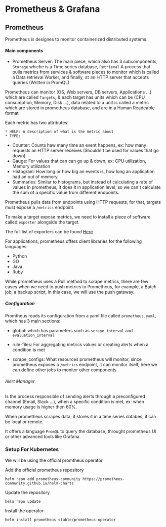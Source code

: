 # Prometheus & Grafana

## Prometheus

Prometheus is designes to monitor containerized distributed systems.

#### Main components

* Prometheus Server: The main piece, which also has 3 subcomponents, `Storage` whiche is a Time series database, `Retrieval` A process that pulls metrics from services & software pieces to monitor which is called a Data retrieval Worker, and finally, `UI` an HTTP server that accepts queries (Written in PromQL) 

Prometheus can monitor (OS, Web servers, DB servers, Applications ...) which are called `Targets`, & each target has units which can be (CPU consumption, Memory, Disk ...), data related to a unit is called a metric which are stored in prometheus database, and are in a Human Readeable format 

Each metric has two attributes:

    * HELP: A description of what is the metric about
    * TYPE: 
  * Counter: Counts haw many time an event happens, ex: how many requests an HTTP server receives (Shouldn't be used for values that go down)
  * Gauge: For values that can can go up & down, ex: CPU utilization, Memory utilization 
  * Histogram: How long or how big an events is, how long an application had an out of memory.
  * Summaries: Similar to histograms, but instead of calculating a rate of values in prometheus, it does it in application level, so we can't calculate the sum of a specific value from different endpoints.

Prometheus pulls data from endpoints using HTTP requests, for that, targets must expose a `/metrics` endpoint.

To make a target expose metrics, we need to install a piece of software called `exporter` alongside the target.

The full list of exporters can be found [Here](https://prometheus.io/docs/instrumenting/exporters/)

For applications, prometheus offers client libraries for the following languages:

* Python
* GO
* Java
* Ruby

While prometheus uses a Pull method to scrape metrics, there are few cases when we need to push metrics to Prometheus, for example, a Batch job, a backup script, in this case, we will use the push gateway.

##### Configuration

Promtheus reads its configuration from a yaml file called `prometheus.yaml`, which has 3 main sections:

* global: which has parameters such as `scrape_interval` and `evaluation_interval`
   
* rule-files: For aggregating metrics values or creating alerts when a condition is met
* scrape_configs: What resources prometheus will monitor, since prometheus exposes a `/metrics` endpoint, it can monitor itself, here we can define other jobs to monitor other components.

###### Alert Manager

Is the process responsible of sending alerts through a preconfigured channel (Email, Slack ...), when a specific condition is met, ex: when memory usage is higher then 60%.

When prometheus scrapes data, it stores it in a time series databes, it can be local or remote.

It offers a language `PromQL` to query the database, throught prometheus UI or other advanced tools like Grafana.

### Setup For Kubernetes

We will be using the official promtheus operator

Add the officiel prometheus repository

```
helm repo add prometheus-community https://prometheus-community.github.io/helm-charts
```

Update the repository

```
helm repo update
```

Install the operator

```
helm install prometheus stable/prometheus-operator
```


